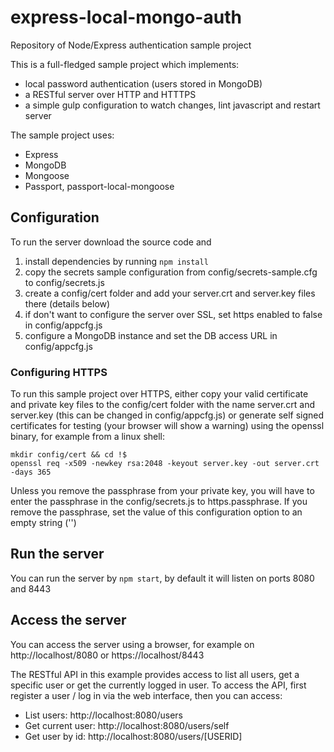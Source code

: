 # express-local-mongo-auth
Repository of Node/Express authentication sample project

This is a full-fledged sample project which implements:
* local password authentication (users stored in MongoDB)
* a RESTful server over HTTP and HTTTPS
* a simple gulp configuration to watch changes, lint javascript and restart server

The sample project uses:
* Express
* MongoDB
* Mongoose
* Passport, passport-local-mongoose

## Configuration
To run the server download the source code and
1. install dependencies by running `npm install`
2. copy the secrets sample configuration from config/secrets-sample.cfg to config/secrets.js
3. create a config/cert folder and add your server.crt and server.key files there (details below)
4. if don't want to configure the server over SSL, set https enabled to false in config/appcfg.js
5. configure a MongoDB instance and set the DB access URL in config/appcfg.js

### Configuring HTTPS
To run this sample project over HTTPS, either copy your valid certificate and private key files
to the config/cert folder with the name server.crt and server.key (this can be changed in 
config/appcfg.js) or generate self signed certificates for testing (your browser will show a warning)
using the openssl binary, for example from a linux shell:
```
mkdir config/cert && cd !$
openssl req -x509 -newkey rsa:2048 -keyout server.key -out server.crt -days 365
```
Unless you remove the passphrase from your private key, you will have to enter the passphrase
in the config/secrets.js to https.passphrase. If you remove the passphrase, set the value of
this configuration option to an empty string ('')

## Run the server
You can run the server by `npm start`, by default it will listen on ports 8080 and 8443

## Access the server
You can access the server using a browser, for example on http://localhost/8080 or https://localhost/8443

The RESTful API in this example provides access to list all users, get a specific user or get the currently
logged in user. To access the API, first register a user / log in via the web interface, then you can access:
* List users: http://localhost:8080/users
* Get current user: http://localhost:8080/users/self
* Get user by id: http://localhost:8080/users/[USERID]


